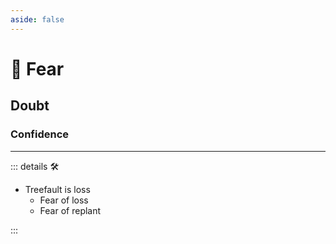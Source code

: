 ```yaml
---
aside: false
---
```

# 💜 <anima>Fear </anima>

## Doubt

### Confidence

---

<!-- =================================================== -->
<!-- =================================================== -->
<!-- =================================================== -->
<!-- =================================================== -->
<!-- =================================================== -->
::: details 🛠

- Treefault is loss
    - Fear of loss
    - Fear of replant

:::
